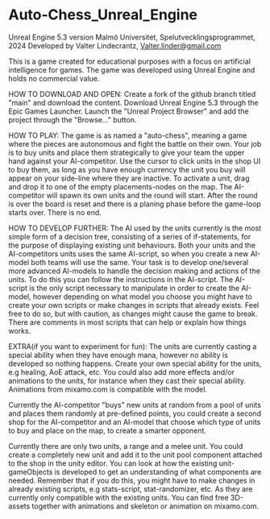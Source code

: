 # Auto-Chess_Unreal_Engine
Unreal Engine 5.3 version
Malmö Universitet, Spelutvecklingsprogrammet, 2024
Developed by Valter Lindecrantz, Valter.linder@gmail.com

This is a game created for educational purposes with a focus on artificial intelligence for games. 
The game was developed using Unreal Engine and holds no commercial value.


HOW TO DOWNLOAD AND OPEN:
Create a fork of the github branch titled "main" and download the content. 
Download Unreal Engine 5.3 through the Epic Games Launcher. Launch the "Unreal Project Browser" and add the project through the "Browse..." button.


HOW TO PLAY:
The game is as named a "auto-chess", meaning a game where the pieces are autonomous and fight the battle on their own.
Your job is to buy units and place them strategically to give your team the upper hand against your AI-competitor. 
Use the cursor to click units in the shop UI to buy them, as long as you have enough currency the unit you buy will appear on your side-line where they are inactive. 
To activate a unit, drag and drop it to one of the empty placements-nodes on the map. The AI-competitor will spawn its own units and the round will start. After the round is over the board is reset and there is a planing phase before the game-loop starts over. There is no end. 


HOW TO DEVELOP FURTHER:
The AI used by the units currently is the most simple form of a decision tree, consisting of a series of if-statements, for the purpose of displaying existing unit behaviours. Both your units and the AI-competitors units uses the same AI-script, so when you create a new AI-model both teams will use the same.
Your task is to develop one/several more advanced AI-models to handle the decision making and actions of the units. To do this you can follow the instructions in the AI-script.
The AI-script is the only script necessary to manipulate in order to create the AI-model, however depending on what model you choose you might have to create your own scripts or make changes in scripts that already exists. Feel free to do so, but with caution, as changes might cause the game to break.
There are comments in most scripts that can help or explain how things works.


EXTRA(if you want to experiment for fun):
The units are currently casting a special ability when they have enough mana, however no ability is developed so nothing happens. Create your own special ability for the units, e.g healing, AoE attack, etc. You could also add more effects and/or animations to the units, for instance when they cast their special ability. Animations from mixamo.com is compatible with the model. 

Currently the AI-competitor "buys" new units at random from a pool of units and places them randomly at pre-defined points, you could create a second shop for the  AI-competitor and an AI-model that choose which type of units to buy and place on the map, to create a smarter opponent.

Currently there are only two units, a range and a melee unit. You could create a completely new unit and add it to the unit pool component attached to the shop in the unity editor. You can look at how the existing unit-gameObjects is developed to get an understanding of what components are needed. Remember that if you do this, you might have to make changes in already existing scripts, e.g stats-script, stat-randomizer, etc. As they are currently only compatible with the existing units. You can find free 3D-assets together with animations and skeleton or animation on mixamo.com.
